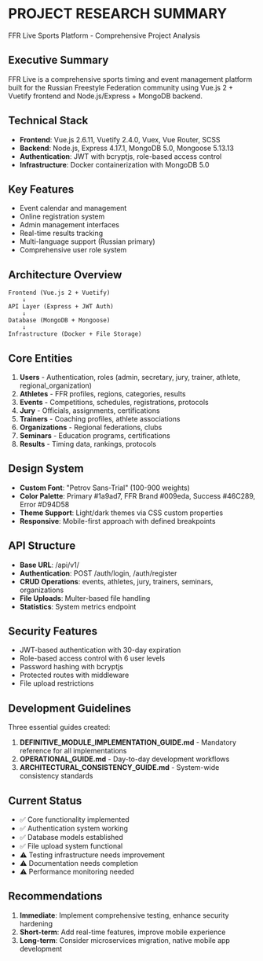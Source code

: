 # PROJECT RESEARCH SUMMARY

FFR Live Sports Platform - Comprehensive Project Analysis

## Executive Summary
FFR Live is a comprehensive sports timing and event management platform built for the Russian Freestyle Federation community using Vue.js 2 + Vuetify frontend and Node.js/Express + MongoDB backend.

## Technical Stack
- **Frontend**: Vue.js 2.6.11, Vuetify 2.4.0, Vuex, Vue Router, SCSS
- **Backend**: Node.js, Express 4.17.1, MongoDB 5.0, Mongoose 5.13.13
- **Authentication**: JWT with bcryptjs, role-based access control
- **Infrastructure**: Docker containerization with MongoDB 5.0

## Key Features
- Event calendar and management
- Online registration system
- Admin management interfaces
- Real-time results tracking
- Multi-language support (Russian primary)
- Comprehensive user role system

## Architecture Overview
```
Frontend (Vue.js 2 + Vuetify) 
    ↓ 
API Layer (Express + JWT Auth)
    ↓
Database (MongoDB + Mongoose)
    ↓
Infrastructure (Docker + File Storage)
```

## Core Entities
1. **Users** - Authentication, roles (admin, secretary, jury, trainer, athlete, regional_organization)
2. **Athletes** - FFR profiles, regions, categories, results
3. **Events** - Competitions, schedules, registrations, protocols
4. **Jury** - Officials, assignments, certifications
5. **Trainers** - Coaching profiles, athlete associations
6. **Organizations** - Regional federations, clubs
7. **Seminars** - Education programs, certifications
8. **Results** - Timing data, rankings, protocols

## Design System
- **Custom Font**: "Petrov Sans-Trial" (100-900 weights)
- **Color Palette**: Primary #1a9ad7, FFR Brand #009eda, Success #46C289, Error #D94D58
- **Theme Support**: Light/dark themes via CSS custom properties
- **Responsive**: Mobile-first approach with defined breakpoints

## API Structure
- **Base URL**: /api/v1/
- **Authentication**: POST /auth/login, /auth/register
- **CRUD Operations**: events, athletes, jury, trainers, seminars, organizations
- **File Uploads**: Multer-based file handling
- **Statistics**: System metrics endpoint

## Security Features
- JWT-based authentication with 30-day expiration
- Role-based access control with 6 user levels
- Password hashing with bcryptjs
- Protected routes with middleware
- File upload restrictions

## Development Guidelines
Three essential guides created:
1. **DEFINITIVE_MODULE_IMPLEMENTATION_GUIDE.md** - Mandatory reference for all implementations
2. **OPERATIONAL_GUIDE.md** - Day-to-day development workflows
3. **ARCHITECTURAL_CONSISTENCY_GUIDE.md** - System-wide consistency standards

## Current Status
- ✅ Core functionality implemented
- ✅ Authentication system working
- ✅ Database models established
- ✅ File upload system functional
- ⚠️ Testing infrastructure needs improvement
- ⚠️ Documentation needs completion
- ⚠️ Performance monitoring needed

## Recommendations
1. **Immediate**: Implement comprehensive testing, enhance security hardening
2. **Short-term**: Add real-time features, improve mobile experience
3. **Long-term**: Consider microservices migration, native mobile app development